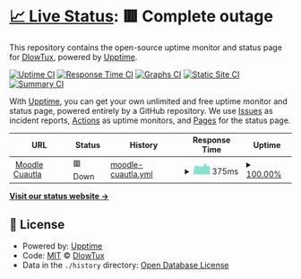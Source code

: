# [📈 Live Status](https://dlowTux.github.io/upptime): <!--live status--> **🟥 Complete outage**

This repository contains the open-source uptime monitor and status page for [DlowTux](https://dlowTux.github.io/upptime), powered by [Upptime](https://github.com/upptime/upptime).

[![Uptime CI](https://github.com/dlowTux/upptime/workflows/Uptime%20CI/badge.svg)](https://github.com/dlowTux/upptime/actions?query=workflow%3A%22Uptime+CI%22)
[![Response Time CI](https://github.com/dlowTux/upptime/workflows/Response%20Time%20CI/badge.svg)](https://github.com/dlowTux/upptime/actions?query=workflow%3A%22Response+Time+CI%22)
[![Graphs CI](https://github.com/dlowTux/upptime/workflows/Graphs%20CI/badge.svg)](https://github.com/dlowTux/upptime/actions?query=workflow%3A%22Graphs+CI%22)
[![Static Site CI](https://github.com/dlowTux/upptime/workflows/Static%20Site%20CI/badge.svg)](https://github.com/dlowTux/upptime/actions?query=workflow%3A%22Static+Site+CI%22)
[![Summary CI](https://github.com/dlowTux/upptime/workflows/Summary%20CI/badge.svg)](https://github.com/dlowTux/upptime/actions?query=workflow%3A%22Summary+CI%22)

With [Upptime](https://upptime.js.org), you can get your own unlimited and free uptime monitor and status page, powered entirely by a GitHub repository. We use [Issues](https://github.com/dlowTux/upptime/issues) as incident reports, [Actions](https://github.com/dlowTux/upptime/actions) as uptime monitors, and [Pages](https://dlowTux.github.io/upptime) for the status page.

<!--start: status pages-->
<!-- This summary is generated by Upptime (https://github.com/upptime/upptime) -->
<!-- Do not edit this manually, your changes will be overwritten -->
<!-- prettier-ignore -->
| URL | Status | History | Response Time | Uptime |
| --- | ------ | ------- | ------------- | ------ |
| <img alt="" src="https://icons.duckduckgo.com/ip3/educacion.cuautla.tecnm.mx.ico" height="13"> [Moodle Cuautla](https://educacion.cuautla.tecnm.mx) | 🟥 Down | [moodle-cuautla.yml](https://github.com/dlowTux/upptime/commits/HEAD/history/moodle-cuautla.yml) | <details><summary><img alt="Response time graph" src="./graphs/moodle-cuautla/response-time-week.png" height="20"> 375ms</summary><br><a href="https://dlowTux.github.io/upptime/history/moodle-cuautla"><img alt="Response time 502" src="https://img.shields.io/endpoint?url=https%3A%2F%2Fraw.githubusercontent.com%2FdlowTux%2Fupptime%2FHEAD%2Fapi%2Fmoodle-cuautla%2Fresponse-time.json"></a><br><a href="https://dlowTux.github.io/upptime/history/moodle-cuautla"><img alt="24-hour response time 369" src="https://img.shields.io/endpoint?url=https%3A%2F%2Fraw.githubusercontent.com%2FdlowTux%2Fupptime%2FHEAD%2Fapi%2Fmoodle-cuautla%2Fresponse-time-day.json"></a><br><a href="https://dlowTux.github.io/upptime/history/moodle-cuautla"><img alt="7-day response time 375" src="https://img.shields.io/endpoint?url=https%3A%2F%2Fraw.githubusercontent.com%2FdlowTux%2Fupptime%2FHEAD%2Fapi%2Fmoodle-cuautla%2Fresponse-time-week.json"></a><br><a href="https://dlowTux.github.io/upptime/history/moodle-cuautla"><img alt="30-day response time 489" src="https://img.shields.io/endpoint?url=https%3A%2F%2Fraw.githubusercontent.com%2FdlowTux%2Fupptime%2FHEAD%2Fapi%2Fmoodle-cuautla%2Fresponse-time-month.json"></a><br><a href="https://dlowTux.github.io/upptime/history/moodle-cuautla"><img alt="1-year response time 486" src="https://img.shields.io/endpoint?url=https%3A%2F%2Fraw.githubusercontent.com%2FdlowTux%2Fupptime%2FHEAD%2Fapi%2Fmoodle-cuautla%2Fresponse-time-year.json"></a></details> | <details><summary><a href="https://dlowTux.github.io/upptime/history/moodle-cuautla">100.00%</a></summary><a href="https://dlowTux.github.io/upptime/history/moodle-cuautla"><img alt="All-time uptime 88.41%" src="https://img.shields.io/endpoint?url=https%3A%2F%2Fraw.githubusercontent.com%2FdlowTux%2Fupptime%2FHEAD%2Fapi%2Fmoodle-cuautla%2Fuptime.json"></a><br><a href="https://dlowTux.github.io/upptime/history/moodle-cuautla"><img alt="24-hour uptime 100.00%" src="https://img.shields.io/endpoint?url=https%3A%2F%2Fraw.githubusercontent.com%2FdlowTux%2Fupptime%2FHEAD%2Fapi%2Fmoodle-cuautla%2Fuptime-day.json"></a><br><a href="https://dlowTux.github.io/upptime/history/moodle-cuautla"><img alt="7-day uptime 100.00%" src="https://img.shields.io/endpoint?url=https%3A%2F%2Fraw.githubusercontent.com%2FdlowTux%2Fupptime%2FHEAD%2Fapi%2Fmoodle-cuautla%2Fuptime-week.json"></a><br><a href="https://dlowTux.github.io/upptime/history/moodle-cuautla"><img alt="30-day uptime 100.00%" src="https://img.shields.io/endpoint?url=https%3A%2F%2Fraw.githubusercontent.com%2FdlowTux%2Fupptime%2FHEAD%2Fapi%2Fmoodle-cuautla%2Fuptime-month.json"></a><br><a href="https://dlowTux.github.io/upptime/history/moodle-cuautla"><img alt="1-year uptime 78.95%" src="https://img.shields.io/endpoint?url=https%3A%2F%2Fraw.githubusercontent.com%2FdlowTux%2Fupptime%2FHEAD%2Fapi%2Fmoodle-cuautla%2Fuptime-year.json"></a></details>

<!--end: status pages-->

[**Visit our status website →**](https://dlowTux.github.io/upptime)

## 📄 License

- Powered by: [Upptime](https://github.com/upptime/upptime)
- Code: [MIT](./LICENSE) © [DlowTux](https://dlowTux.github.io/upptime)
- Data in the `./history` directory: [Open Database License](https://opendatacommons.org/licenses/odbl/1-0/)
